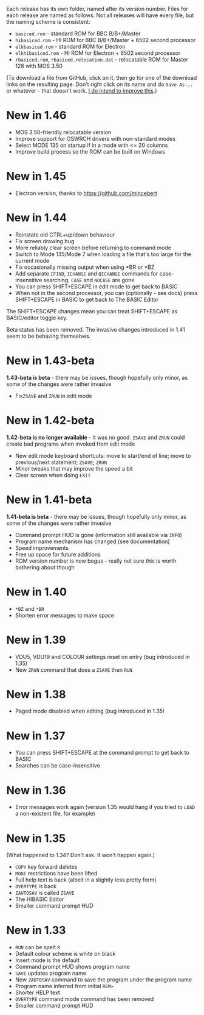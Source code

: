Each release has its own folder, named after its version number. Files
for each release are named as follows. Not all releases will have
every file, but the naming scheme is consistent:

* `basiced.rom` - standard ROM for BBC B/B+/Master
* `hibasiced.rom` - HI ROM for BBC B/B+/Master + 6502 second processor
* `elkbasiced.rom` - standard ROM for Electron
* `elkhibasiced.rom` - HI ROM for Electron + 6502 second processor
* `rbasiced.rom`, `rbasiced.relocation.dat` - relocatable ROM for Master 128 with MOS 3.50

(To download a file from GitHub, click on it, then go for one of the
download links on the resulting page. Don't right click on its name
and do `Save As...` or whatever - that doesn't work.
[I do intend to improve this](https://github.com/tom-seddon/basic_editor/issues/29).)

# New in 1.46

- MOS 3.50-friendly relocatable version
- Improve support for OSWRCH drivers with non-standard modes
- Select MODE 135 on startup if in a mode with <= 20 columns
- Improve build process so the ROM can be built on Windows

# New in 1.45

- Electron version, thanks to https://github.com/mincebert

# New in 1.44

- Reinstate old CTRL+up/down behaviour
- Fix screen drawing bug
- More reliably clear screen before returning to command mode
- Switch to Mode 135/Mode 7 when loading a file that's too large for
  the current mode
- Fix occasionally missing output when using *BR or *BZ
- Add separate `IFIND`, `ICHANGE` and `QICHANGE` commands for
  case-insensitive searching. `CASE` and `NOCASE` are gone
- You can press SHIFT+ESCAPE in edit mode to get back to BASIC
- When not in the second processor, you can (optionally - see docs)
  press SHIFT+ESCAPE in BASIC to get back to The BASIC Editor
  
The SHIFT+ESCAPE changes mean you can treat SHIFT+ESCAPE as
BASIC/editor toggle key.

Beta status has been removed. The invasive changes introduced in 1.41
seem to be behaving themselves.

# New in 1.43-beta

**1.43-beta is beta** - there may be issues, though hopefully only
minor, as some of the changes were rather invasive

- Fix`ZSAVE` and `ZRUN` in edit mode

# New in 1.42-beta

**1.42-beta is no longer available** - it was no good. `ZSAVE` and `ZRUN`
could create bad programs when invoked from edit mode

- New edit mode keyboard shortcuts: move to start/end of line; move to
  previous/next statement; `ZSAVE`; `ZRUN`
- Minor tweaks that may improve the speed a bit
- Clear screen when doing `EXIT`

# New in 1.41-beta

**1.41-beta is beta** - there may be issues, though hopefully only
minor, as some of the changes were rather invasive

- Command prompt HUD is gone (information still available via `INFO`)
- Program name mechanism has changed (see documentation)
- Speed improvements
- Free up space for future additions
- ROM version number is now bogus - really not sure this is worth
  bothering about though

# New in 1.40

- `*BZ` and `*BR`
- Shorten error messages to make space

# New in 1.39

- VDU5, VDU19 and COLOUR settings reset on entry (bug introduced in
  1.35)
- New `ZRUN` command that does a `ZSAVE` then `RUN`

# New in 1.38

- Paged mode disabled when editing (bug introduced in 1.35)
 
# New in 1.37

- You can press SHIFT+ESCAPE at the command prompt to get back to
  BASIC
- Searches can be case-insensitive

# New in 1.36

- Error messages work again (version 1.35 would hang if you tried to
  `LOAD` a non-existent file, for example)

# New in 1.35

(What happened to 1.34? Don't ask. It won't happen again.)

- `COPY` key forward deletes
- `MODE` restrictions have been lifted
- Full help text is back (albeit in a slightly less pretty form)
- `OVERTYPE` is back
- `ZAUTOSAV` is called `ZSAVE`
- The HIBASIC Editor
- Smaller command prompt HUD

# New in 1.33

- `RUN` can be spelt `R`
- Default colour scheme is white on black
- Insert mode is the default
- Command prompt HUD shows program name
- `SAVE` updates program name
- New `ZAUTOSAV` command to save the program under the program name
- Program name inferred from initial `REM>`
- Shorter HELP text
- `OVERTYPE` command mode command has been removed
- Smaller command prompt HUD

